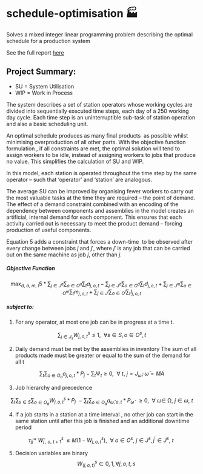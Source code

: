 # schedule-optimisation 🏭
Solves a mixed integer linear programming problem describing the optimal schedule for a production system

See the full report <a href="https://github.com/fxn-m/schedule-optimisation/blob/main/MENGM0056_Product_And_Production_Systems_G109.pdf">here</a>

## Project Summary:
- SU = System Utilisation
- WIP = Work in Process

The system describes a set of station operators whose working cycles are divided into sequentially executed time steps, each day of a 250 working day cycle. Each time step is an uninterruptible sub-task of station operation and also a basic scheduling unit.

An optimal schedule produces as many final products  as possible whilst minimising overproduction of all other parts. With the objective function formulation , if all constraints are met, the optimal solution will tend to assign workers to be idle, instead of assigning workers to jobs that produce no value. This simplifies the calculation of SU and WIP.

In this model, each station is operated throughout the time step by the same operator – such that ‘operator’ and ‘station’ are analogous. 

The average SU can be improved by organising fewer workers to carry out the most valuable tasks at the time they are required – the point of demand. The effect of a demand constraint combined with an encoding of the dependency between components and assemblies in the model creates an artificial, internal demand for each component. This ensures that each activity carried out is necessary to meet the product demand – forcing production of useful components.

Equation 5 adds a constraint that forces a down-time  to be observed after every change between jobs $j$ and $j'$, where $j'$ is any job that can be carried out on the same machine as job $j$, other than $j$.

##### *Objective Function*

$$
\max_{d,\ a,\ m,\ l} 
5*\sum_{j\in J^a}\sum_{o\in O^a}\sum_{t} a_{j,o,t} - \sum_{j\in J^d}\sum_{o\in O^d}\sum_{t} d_{j,o,t} + \sum_{j\in J^m}\sum_{o\in O^m}\sum_{t} m_{j,o,t} +
\sum_{j\in J^l}\sum_{o\in O^l}\sum_{t} l_{j,o,t}
$$

##### *subject to:*

1. For any operator, at most one job can be in progress at a time t.

$$\sum_{j\in J_s} W_{j,o,t}^s≤1, \ \ ∀ s∈S,o∈O^s,t  $$

2. Daily demand must be met by the assemblies in inventory
The sum of all products made must be greater or equal to the sum of the demand for all t

$$
\sum_{t}\sum_{o\in O_a}{a_{j,o,t}\ast P_j}-\sum_{t}\mathrm{\Psi}_t\geq0,\ \ \forall\ t,\ j=J_{\bar{\omega}},\ \bar{\omega}=MA
$$

3. Job hierarchy and precedence

$$ 
\sum_{t}{\sum_{s\in S}\sum_{{o\in O}_a}{W_{j,o,t}^s\ast P_j}\ \ -\ \sum_{t}\sum_{{o\in O}_a}{a_{\bar{\omega},o,t}\ast P_{\bar{\omega}}}\ \ \geq0,\ \ \forall\ \omega\in\ \mathrm{\Omega},\ j\in\omega,\ t}
$$

4. If a job starts in a station at a time interval , no other job can start in the same station until after this job is finished and an additional downtime period 

$$ {\tau_{jj^\prime}\ast\ W_{j^\prime,\ o,\ t+1}^s}_\ \le M\left(1-W_{j,o,t}^s\right),\ \ \forall\ o\in O^s,\ j\in J^s,j^\prime\in J^s,\ t\  $$

5. Decision variables are binary
$$W_(j,o,t)^s∈{0,1},   ∀ j,o,t,s $$
